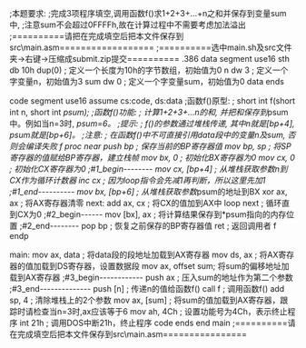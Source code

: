 ;本题要求:
;完成3项程序填空,调用函数f()求1+2+3+...+n之和并保存到变量sum中,
;注意sum不会超过0FFFFh,故在计算过程中不需要考虑加法溢出
;==========请把在完成填空后把本文件保存到src\main.asm==================
;==========选中main.sh及src文件夹->右键->压缩成submit.zip提交==========
.386
data segment use16
sth db 10h dup(0)    ; 定义一个长度为10h的字节数组，初始值为0
n dw 3               ; 定义一个字变量n，初始值为3
sum dw 0             ; 定义一个字变量sum，初始值为0
data ends

code segment use16
assume cs:code, ds:data
;函数f()原型:
;   short int f(short int n, short int *psum);
;函数f()功能:
;   计算1+2+3+...n的和, 并把和保存到*psum中。例如当n=3时, *psum=6。
;提示:
;   f()的参数通过堆栈传递, 其中n就是[bp+4], psum就是[bp+6]。
;注意:
;   在函数f()中不可直接引用data段中的变量n及sum, 否则会编译失败
f proc near
   push bp           ; 保存当前的BP寄存器值
   mov bp, sp        ; 将SP寄存器的值赋给BP寄存器，建立栈帧
   mov bx, 0         ; 初始化BX寄存器为0
   mov cx, 0         ; 初始化CX寄存器为0
;#1_begin--------
   mov cx, [bp+4]    ; 从堆栈获取参数n到CX作为循环计数器
   inc cx            ; 因为loop指令会先减1再判断，所以这里先加1
;#1_end----------
   mov bx, [bp+6]    ; 从堆栈获取参数*psum的地址到BX
   xor ax, ax        ; 将AX寄存器清零
next:
   add ax, cx        ; 将CX的值加到AX中
   loop next         ; 循环直到CX为0
;#2_begin------
   mov [bx], ax      ; 将计算结果保存到*psum指向的内存位置
;#2_end--------
   pop bp            ; 恢复之前保存的BP寄存器值
   ret               ; 返回调用者
f endp

main:
   mov ax, data      ; 将data段的段地址加载到AX寄存器
   mov ds, ax        ; 将AX寄存器的值加载到DS寄存器，设置数据段
   mov ax, offset sum; 将sum的偏移地址加载到AX寄存器
;#3_begin------------
   push ax           ; 压入sum的地址作为第二个参数
;#3_end--------------
   push [n]          ; 传递n的值给函数f()
   call f            ; 调用函数f()
   add sp, 4         ; 清除堆栈上的2个参数
   mov ax, [sum]     ; 将sum的值加载到AX寄存器，跟踪时请检查当n=3时,ax应该等于6
   mov ah, 4Ch       ; 设置功能号为4Ch，表示终止程序
   int 21h           ; 调用DOS中断21h，终止程序
code ends
end main
;==========请在完成填空后把本文件保存到src\main.asm================
